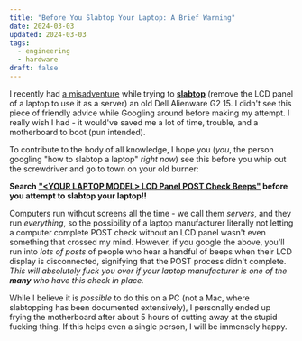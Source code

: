 ```yaml
---
title: "Before You Slabtop Your Laptop: A Brief Warning"
date: 2024-03-03
updated: 2024-03-03
tags:
  - engineering
  - hardware
draft: false
---
```

I recently had [a misadventure](https://bsky.app/profile/spencer.chaoticgood.computer/post/3kljmrvqd2u2q) while trying to [**slabtop**](https://www.theverge.com/22965732/macbook-decapitation-slabtop-mod-mac-studio-event-rumor-keyboard-computer-diy) (remove the LCD panel of a laptop to use it as a server) an old Dell Alienware G2 15. I didn't see this piece of friendly advice while Googling around before making my attempt. I really wish I had - it would've saved me a lot of time, trouble, and a motherboard to boot (pun intended).

To contribute to the body of all knowledge, I hope you (*you*, the person googling "how to slabtop a laptop" *right now*) see this before you whip out the screwdriver and go to town on your old burner:

**Search ["\<YOUR LAPTOP MODEL\> LCD Panel POST Check Beeps"](https://gprivate.com/69t8y) before you attempt to slabtop your laptop!!**

Computers run without screens all the time - we call them *servers*, and they run *everything*, so the possibility of a laptop manufacturer literally not letting a computer complete POST check without an LCD panel wasn't even something that crossed my mind. However, if you google the above, you'll run into *lots of posts* of people who hear a handful of beeps when their LCD display is disconnected, signifying that the POST process didn't complete. *This will absolutely fuck you over if your laptop manufacturer is one of the **many** who have this check in place.*

While I believe it is *possible* to do this on a PC (not a Mac, where slabtopping has been documented extensively), I personally ended up frying the motherboard after about 5 hours of cutting away at the stupid fucking thing. If this helps even a single person, I will be immensely happy.
